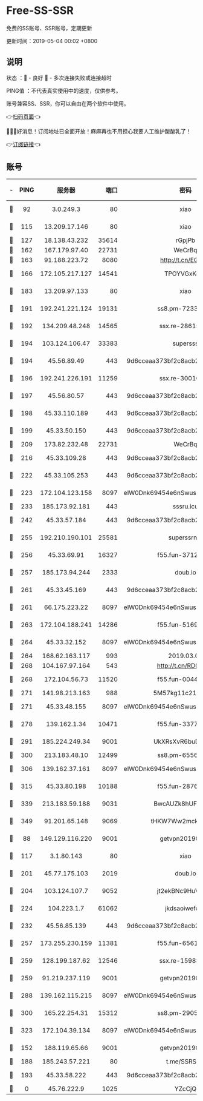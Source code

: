 # Free-SS-SSR

免费的SS账号、SSR账号，定期更新

更新时间：2019-05-04 00:02 +0800

## 说明

状态     ：🙂 - 良好 🙁 - 多次连接失败或连接超时

PING值   ：不代表真实使用中的速度，仅供参考。

账号兼容SS、SSR，你可以自由在两个软件中使用。

👉[扫码页面](https://liesauer.github.io/Free-SS-SSR/)👈

🎉🎉🎉好消息！订阅地址已全面开放！麻麻再也不用担心我要人工维护酸酸乳了！

👉[订阅链接](https://www.liesauer.net/yogurt/subscribe?ACCESS_TOKEN=DAYxR3mMaZAsaqUb)👈

## 账号

|-|PING|服务器|端口|密码|加密方式|区域|
|:----:|:----:|:-----:|-----:|:----:|:----:|:----:|
|🙂|92|3.0.249.3|80|xiao|aes-128-ctr|SG|
|🙂|115|13.209.17.146|80|xiao|aes-128-ctr|KR|
|🙂|127|18.138.43.232|35614|rGpjPb|rc4-md5|SG|
|🙂|162|167.179.97.40|22731|WeCrBq|rc4-md5|JP|
|🙂|163|91.188.223.72|8080|http://t.cn/EGJIyrl|rc4-md5|RU|
|🙂|166|172.105.217.127|14541|TPOYVGxKglpi|aes-256-cfb|JP|
|🙂|183|13.209.97.133|80|xiao|aes-128-ctr|KR|
|🙂|191|192.241.221.124|19131|ss8.pm-72336490|aes-256-cfb|US|
|🙂|192|134.209.48.248|14565|ssx.re-28615539|aes-256-cfb|US|
|🙂|194|103.124.106.47|33383|supersss|aes-256-cfb|US|
|🙂|194|45.56.89.49|443|9d6cceaa373bf2c8acb22e60b6a58be6|aes-256-cfb|US|
|🙂|196|192.241.226.191|11259|ssx.re-30010027|aes-256-cfb|US|
|🙂|197|45.56.80.57|443|9d6cceaa373bf2c8acb22e60b6a58be6|aes-256-cfb|US|
|🙂|198|45.33.110.189|443|9d6cceaa373bf2c8acb22e60b6a58be6|aes-256-cfb|US|
|🙂|199|45.33.50.150|443|9d6cceaa373bf2c8acb22e60b6a58be6|aes-256-cfb|US|
|🙂|209|173.82.232.48|22731|WeCrBq|rc4-md5|US|
|🙂|216|45.33.109.28|443|9d6cceaa373bf2c8acb22e60b6a58be6|aes-256-cfb|US|
|🙂|222|45.33.105.253|443|9d6cceaa373bf2c8acb22e60b6a58be6|aes-256-cfb|US|
|🙂|223|172.104.123.158|8097|eIW0Dnk69454e6nSwuspv9DmS201tQ0D|aes-256-cfb|JP|
|🙂|233|185.173.92.181|443|sssru.icu|rc4-md5|RU|
|🙂|242|45.33.57.184|443|9d6cceaa373bf2c8acb22e60b6a58be6|aes-256-cfb|US|
|🙂|255|192.210.190.101|25581|superssrnet|aes-256-cfb|US|
|🙂|256|45.33.69.91|16327|f55.fun-37122804|aes-256-cfb|US|
|🙂|257|185.173.94.244|2333|doub.io|aes-128-ctr|RU|
|🙂|261|45.33.45.169|443|9d6cceaa373bf2c8acb22e60b6a58be6|aes-256-cfb|US|
|🙂|261|66.175.223.22|8097|eIW0Dnk69454e6nSwuspv9DmS201tQ0D|aes-256-cfb|US|
|🙂|263|172.104.188.241|14286|f55.fun-51694485|aes-256-cfb|SG|
|🙂|264|45.33.32.152|8097|eIW0Dnk69454e6nSwuspv9DmS201tQ0D|aes-256-cfb|US|
|🙂|264|168.62.163.117|993|2019.03.07|rc4-md5|US|
|🙂|268|104.167.97.164|543|http://t.cn/RD0D7sx|rc4-md5|CA|
|🙂|268|172.104.56.73|11520|f55.fun-00449443|aes-256-cfb|SG|
|🙂|271|141.98.213.163|988|5M57kg11c214qDmK|chacha20|KR|
|🙂|271|45.33.48.155|8097|eIW0Dnk69454e6nSwuspv9DmS201tQ0D|aes-256-cfb|US|
|🙂|278|139.162.1.34|10471|f55.fun-33770153|aes-256-cfb|SG|
|🙂|291|185.224.249.34|9001|UkXRsXvR6buDMG2Y|aes-256-cfb|RU|
|🙂|300|213.183.48.10|12499|ss8.pm-65564582|rc4-md5|RU|
|🙂|306|139.162.37.161|8097|eIW0Dnk69454e6nSwuspv9DmS201tQ0D|aes-256-cfb|SG|
|🙂|315|45.33.80.198|10188|f55.fun-28764269|aes-256-cfb|US|
|🙂|339|213.183.59.188|9031|BwcAUZk8hUFAkDGN|aes-256-cfb|NL|
|🙂|349|91.201.65.148|9069|tHKW7Ww2mck9CHQG|aes-256-cfb|IT|
|🙂|88|149.129.116.220|9001|getvpn20190501|aes-256-cfb|CN|
|🙂|117|3.1.80.143|80|xiao|aes-128-ctr|SG|
|🙂|201|45.77.175.103|2019|doub.io|aes-128-ctr|SG|
|🙂|204|103.124.107.7|9052|jt2ekBNc9HuVtm2a|aes-256-cfb|US|
|🙂|224|104.223.1.7|61062|jkdsaoiwefdsa|aes-256-cfb|US|
|🙂|232|45.56.85.139|443|9d6cceaa373bf2c8acb22e60b6a58be6|aes-256-cfb|US|
|🙂|257|173.255.230.159|11381|f55.fun-65612968|aes-256-cfb|US|
|🙂|259|128.199.187.62|12546|ssx.re-15983525|aes-256-cfb|SG|
|🙂|259|91.219.237.119|9001|getvpn20190501|aes-256-cfb|HU|
|🙂|288|139.162.115.215|8097|eIW0Dnk69454e6nSwuspv9DmS201tQ0D|aes-256-cfb|JP|
|🙂|300|165.22.254.31|15312|ss8.pm-29059283|aes-256-cfb|SG|
|🙂|323|172.104.39.134|8097|eIW0Dnk69454e6nSwuspv9DmS201tQ0D|aes-256-cfb|SG|
|🙁|152|188.119.65.66|9001|getvpn20190501|aes-256-cfb|RU|
|🙁|188|185.243.57.221|80|t.me/SSRSUB|rc4-md5|US|
|🙁|193|45.33.58.222|443|9d6cceaa373bf2c8acb22e60b6a58be6|aes-256-cfb|US|
|🙁|0|45.76.222.9|1025|YZcCjQ|rc4-md5|JP|
